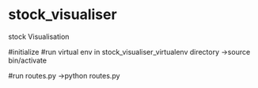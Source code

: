 # stock_visualiser
stock Visualisation

#initialize
#run virtual env in stock_visualiser_virtualenv directory
->source bin/activate

#run routes.py
->python routes.py